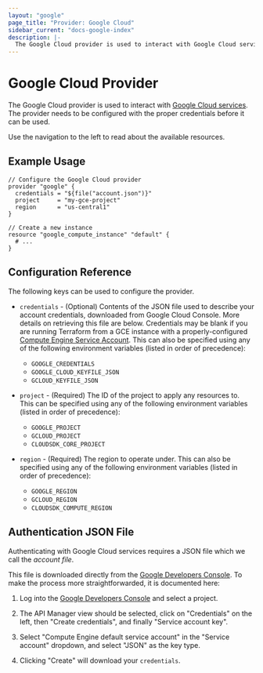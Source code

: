 ```yaml
---
layout: "google"
page_title: "Provider: Google Cloud"
sidebar_current: "docs-google-index"
description: |-
  The Google Cloud provider is used to interact with Google Cloud services. The provider needs to be configured with the proper credentials before it can be used.
---
```


# Google Cloud Provider

The Google Cloud provider is used to interact with
[Google Cloud services](https://cloud.google.com/). The provider needs
to be configured with the proper credentials before it can be used.

Use the navigation to the left to read about the available resources.

## Example Usage

```hcl
// Configure the Google Cloud provider
provider "google" {
  credentials = "${file("account.json")}"
  project     = "my-gce-project"
  region      = "us-central1"
}

// Create a new instance
resource "google_compute_instance" "default" {
  # ...
}
```

## Configuration Reference

The following keys can be used to configure the provider.

* `credentials` - (Optional) Contents of the JSON file used to describe your
  account credentials, downloaded from Google Cloud Console. More details on
  retrieving this file are below. Credentials may be blank if you are running
  Terraform from a GCE instance with a properly-configured [Compute Engine
  Service Account](https://cloud.google.com/compute/docs/authentication). This
  can also be specified using any of the following environment variables
  (listed in order of precedence):

    * `GOOGLE_CREDENTIALS`
    * `GOOGLE_CLOUD_KEYFILE_JSON`
    * `GCLOUD_KEYFILE_JSON`

* `project` - (Required) The ID of the project to apply any resources to.  This
  can be specified using any of the following environment variables (listed in
  order of precedence):

    * `GOOGLE_PROJECT`
    * `GCLOUD_PROJECT`
    * `CLOUDSDK_CORE_PROJECT`

* `region` - (Required) The region to operate under. This can also be specified
  using any of the following environment variables (listed in order of
  precedence):

    * `GOOGLE_REGION`
    * `GCLOUD_REGION`
    * `CLOUDSDK_COMPUTE_REGION`

## Authentication JSON File

Authenticating with Google Cloud services requires a JSON
file which we call the _account file_.

This file is downloaded directly from the
[Google Developers Console](https://console.developers.google.com). To make
the process more straightforwarded, it is documented here:

1. Log into the [Google Developers Console](https://console.developers.google.com)
   and select a project.

2. The API Manager view should be selected, click on "Credentials" on the left,
   then "Create credentials", and finally "Service account key".

3. Select "Compute Engine default service account" in the "Service account"
   dropdown, and select "JSON" as the key type.

4. Clicking "Create" will download your `credentials`.
